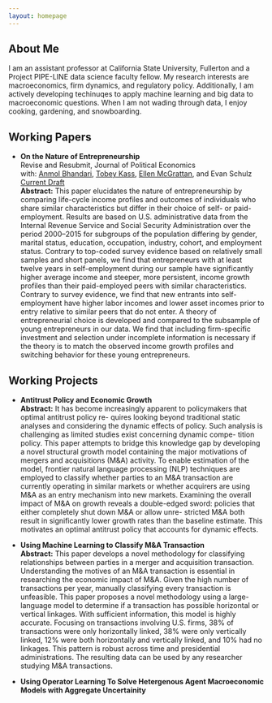 ```yaml
---
layout: homepage
---
```


## About Me

I am an assistant professor at California State University, Fullerton and a Project PIPE-LINE data science faculty fellow. My research interests are macroeconomics, firm dynamics, and regulatory policy. Additionally, I am actively developing techinuqes to apply machine learning and big data to macroeconomic questions. When I am not wading through data, I enjoy cooking, gardening, and snowboarding.


## Working Papers

- **On the Nature of Entrepreneurship**
  <br> Revise and Resubmit, Journal of Political Economics 
  <br>
  with: [Anmol Bhandari](http://www.bhandarianmol.com), [Tobey Kass](https://sites.google.com/umn.edu/tobeykass/), [Ellen McGrattan](http://users.econ.umn.edu/~erm/), and Evan Schulz
  <br>[Current Draft](https://www.irs.gov/pub/irs-soi/22rpnatureofentrepreneurship.pdf)
  <br>
  **Abstract:** This paper elucidates the nature of entrepreneurship by comparing life-cycle income profiles and outcomes of individuals who share similar characteristics but differ in their choice of self- or paid-employment. Results are based on U.S. administrative data from the Internal Revenue Service and Social Security Administration over the period 2000–2015 for subgroups of the population differing by gender, marital status, education, occupation, industry, cohort, and employment status. Contrary to top-coded survey evidence based on relatively small samples and short panels, we find that entrepreneurs with at least twelve years in self-employment during our sample have significantly higher average income and steeper, more persistent, income growth profiles than their paid-employed peers with similar characteristics. Contrary to survey evidence, we find that new entrants into self-employment have higher labor incomes and lower asset incomes prior to entry relative to similar peers that do not enter. A theory of entrepreneurial choice is developed and compared to the subsample of young entrepreneurs in our data. We find that including firm-specific investment and selection under incomplete information is necessary if the theory is to match the observed income growth profiles and switching behavior for these young entrepreneurs.

## Working Projects

- **Antitrust Policy and Economic Growth**<br>
  **Abstract:** It has become increasingly apparent to policymakers that optimal antitrust policy re- quires looking beyond traditional static analyses and considering the dynamic effects of policy. Such analysis is challenging as limited studies exist concerning dynamic compe- tition policy. This paper attempts to bridge this knowledge gap by developing a novel structural growth model containing the major motivations of mergers and acquisitions (M&A) activity. To enable estimation of the model, frontier natural language processing (NLP) techniques are employed to classify whether parties to an M&A transaction are currently operating in similar markets or whether acquirers are using M&A as an entry mechanism into new markets. Examining the overall impact of M&A on growth reveals a double-edged sword: policies that either completely shut down M&A or allow unre- stricted M&A both result in significantly lower growth rates than the baseline estimate. This motivates an optimal antitrust policy that accounts for dynamic effects.

- **Using Machine Learning to Classify M&A Transaction**<br>
  **Abstract:** This paper develops a novel methodology for classifying relationships between parties in a merger and acquisition transaction. Understanding the motives of an M&A transaction is essential in researching the economic impact of M&A. Given the high number of transactions per year, manually classifying every transaction is unfeasible. This paper proposes a novel methodology using a large-language model to determine if a transaction has possible horizontal or vertical linkages. With sufficient information, this model is highly accurate. Focusing on transactions involving U.S. firms, 38% of transactions were only horizontally linked, 38% were only vertically linked, 12% were both horizontally and vertically linked, and 10% had no linkages. This pattern is robust across time and presidential administrations. The resulting data can be used by any researcher studying M&A transactions.

- **Using Operator Learning To Solve Hetergenous Agent Macroeconomic Models with Aggregate Uncertainity** 
